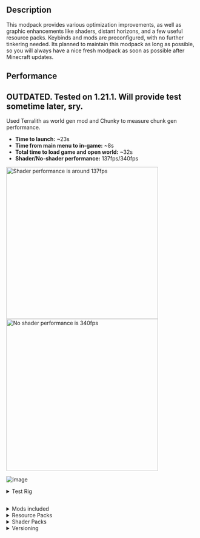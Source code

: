 ## Description
This modpack provides various optimization improvements, as well as graphic enhancements like shaders, distant horizons, and a few useful resource packs. Keybinds and mods are preconfigured, with no further tinkering needed.
Its planned to maintain this modpack as long as possible, so you will always have a nice fresh modpack as soon as possible after Minecraft updates.

## Performance
## OUTDATED. Tested on 1.21.1. Will provide test sometime later, sry.
Used Terralith as world gen mod and Chunky to measure chunk gen performance.

- <b>Time to launch:</b> ~23s
- <b>Time from main menu to in-game:</b> ~8s
- <b>Total time to load game and open world:</b> ~32s
- <b>Shader/No-shader performance:</b> 137fps/340fps <br>
 <img alt="Shader performance is around 137fps" src="https://github.com/user-attachments/assets/d6c9f71e-a7a3-441e-a30e-a4138fda9b5a" width="400px" style="display: inline-block" />

 <img alt="No shader performance is 340fps" src="https://github.com/user-attachments/assets/d436a1e0-91d9-4906-820c-84cb16c6d23a"  width="400px"  style="display: inline-block" />

 ![image](https://github.com/user-attachments/assets/d436a1e0-91d9-4906-820c-84cb16c6d23a)


<details>
  <summary>Test Rig</summary>

- CPU: i7 155H
- GPU: RX 7800XT
- Allocated RAM: 12gig

  <details>
    <summary>Game settings</summary> 
    
  - Shader: Photon
  - Render Distance: 32 chunks
  - Simulation Distance 12 chunks
  - Grapchics: Fancy
  - Clouds: Fancy
  - Particles: All
  - Distant Horizons Render Distance: 128
  </details>
</details>

##

<details>
  <summary>Mods included</summary>

- [AntiItemBreak](https://modrinth.com/mod/DYfxb7Ev) by Fy17 - Preents item use when on low durability
- [AppleSkin](https://modrinth.com/mod/appleskin) by squeek502 - Adds the ability to view food stats and their effects on health and saturation.
- [Architectury](https://modrinth.com/mod/lhGA9TYQ) by shedaniel - Library
- [Auth Me](https://modrinth.com/mod/yjgIrBjZ) by Axieum - Relogin to your account directly from the game.
- [Auto Clicker](https://modrinth.com/mod/r8axuw4u) by p1kachu - Does what it says. Configure with the "O" key, toggle with "I".
- [Axiom](https://modrinth.com/mod/axiom) by Moulberry - Minecraft's answer to Blender
<-- - [CIT Resewn](https://modrinth.com/mod/otVJckYQ) by SHsuperCM - OptiFine Custom Item Textures port to Sodium.  REMOVED DUE TO OUTDATED VERSION -->
- [Click Through Plus](https://modrinth.com/mod/clickthrough+) by Cassian - Adds the ability to click through item frames and signs.
- [Client Sort](https://modrinth.com/mod/K0AkAin6) by NotRyken - Inventory sorter
- [Cloth Config](https://modrinth.com/mod/9s6osm5g) by shedaniel - Library.
- [Collective](https://modrinth.com/mod/e0M1UDsY) by Rick South - Library.
- [Distant Horizons](https://modrinth.com/mod/uCdwusMi) - Adds LODs to Minecraft.
- [Entity Model Features](https://modrinth.com/mod/4I1XuqiY) by Traben - OptiFine EMF port to Sodium.
- [Entity Texture Features](https://modrinth.com/mod/BVzZfTc1) by Traben - OptiFine ETF port to Sodium.
- [Entity Culling](https://modrinth.com/mod/NNAgCjsB) by tr7zw - Path-traced entity culling to optimize the game.
- [Fabric API](https://modrinth.com/mod/P7dR8mSH) by FabricMC
- [Fabric Language Kotlin](https://modrinth.com/mod/Ha28R6CL) by FabricMC - Library.
- [Ferrite Core](https://modrinth.com/mod/uXXizFIs) by malte0811 - Memory usage optimization.
- [Full Brightness Toggle](https://modrinth.com/mod/aEK1KhsC) by Rick South - Toggle fullbright.
- [Iris](https://modrinth.com/mod/YL57xq9U) by coderbot, IMS212, Justsnoopy30, FoundationGames - Shaders mod.
- [Jade](https://modrinth.com/mod/nvQzSEkH) by Snownee - Displays info about what you are looking at.
- [Litematica](https://modrinth.com/mod/bEpr0Arc) by masa - Schematica port to Fabric.
- [Lithium](https://modrinth.com/mod/gvQqBUqZ) by JellySquid, 2No2Name - Performance optimization mod.
- [M.R.U](https://modrinth.com/mod/SNVQ2c0g) by IMB11 (mineblock11) - Library.
- [MaLiLib](https://modrinth.com/mod/GcWjdA9I) by masa - Library.
- [MiniHUD](https://modrinth.com/mod/UMxybHE8) by masa - Highly configurable HUD with lots of features.
- [Mod Menu](https://modrinth.com/mod/mOgUt4GM) by Prospector, haykam821, TerraformersMC - Adds a mod menu to view and configure mods in-game.
- [MouseTweaks](https://modrinth.com/mod/aC3cM3Vq) by Ivan Molodetskikh (YaLTeR) - Inventory mouse interactions enhancer.
- [No Chat Reports](https://modrinth.com/mod/qQyHxfxd) by Aizistral - Strips cryptographic data from chat messages so Microsoft can't spy on you.
- [Peek](https://modrinth.com/mod/TnOXNf5e) by Max Henkel - Additional information in item tooltips.
- [Roughly Enough Items](https://modrinth.com/mod/nfn13YXA) by shedaniel - Recipe finder and viewer.
- [Simple Voice Chat](https://modrinth.com/mod/9eGKb6K1) by Max Henkel - Voice chat. Requires server-side mod to work. Press "V" to configure.
- [Sodium](https://modrinth.com/mod/AANobbMI) by jellysquid3 - Rendering engine.
<-- - [Thread Tweak](https://modrinth.com/mod/vSEH1ERy) by getchoo, UltimateBoomer, fantahund - Improves CPU scheduling. -->
- [WorldEdit](https://enginehub.org/worldedit/) by EngineHub
- [YetAnotherConfigLib](https://modrinth.com/mod/1eAoo2KR) by isXander - Library.
- [Restore Chat Links](https://modrinth.com/mod/restore-chat-links) by zomabies - Makes links in chat clickable
- [Zoomify](https://modrinth.com/mod/w7ThoJFB) by isXander - Zoom lol
</details>

<details>
  <summary>Resource Packs</summary>
  
  ### Enabled
  
  - Low Fire by Oculie - Makes fire effect less obstructive.
  - [Small Shield & Totem](https://modrinth.com/resourcepack/small-shield-totem) by blob_ - Makes shield and totem held items less obstructive.
  - [Less Pumpkin Blur](https://modrinth.com/resourcepack/less-pumpkin-blur) by Cyan735 - Makes pumpkin blur more opaque.
  - [Fresh Animations](https://modrinth.com/resourcepack/fresh-animations) by FreshLX - Other mobs' animations
  - Better Rain & Snow
  
</details>

<details>
  <summary>Shader Packs</summary>

   - [Rethinking Voxels](https://modrinth.com/shader/rethinking-voxels) by gri573
   - [Photon](https://modrinth.com/shader/photon-shader) by sixthsurge
</details>


<details>
 <summary>Versioning</summary>

 Assuming modpack version is x.y.z, where:
 - x: game version change, e.g. Minecracft 1.21 updates to Minecraft 1.21.1
 - y: modlist\resourcepacks\shaderpacks changes, e.g. new mod added, RP removed etc.
 - z: mods\resourcepacks\shaderpacks updates, e.g. DistantHorizons update from 2.2.0a to 2.2.1a
</details>
